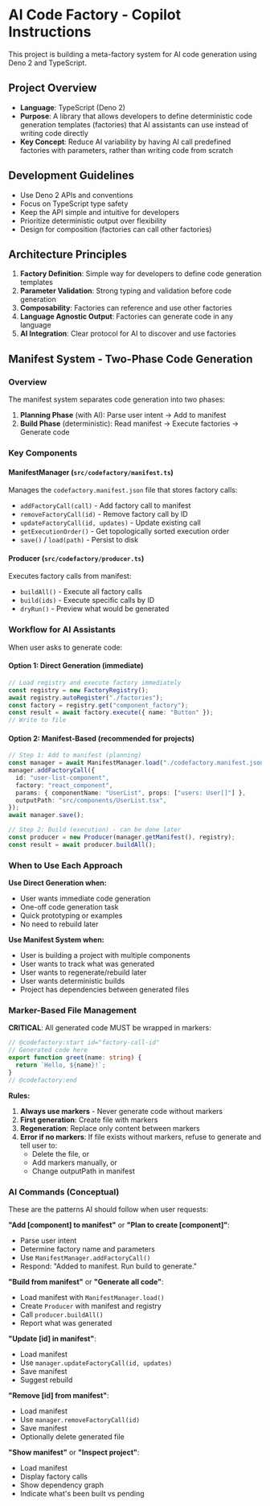 # AI Code Factory - Copilot Instructions

This project is building a meta-factory system for AI code generation using Deno 2 and TypeScript.

## Project Overview
- **Language**: TypeScript (Deno 2)
- **Purpose**: A library that allows developers to define deterministic code generation templates (factories) that AI assistants can use instead of writing code directly
- **Key Concept**: Reduce AI variability by having AI call predefined factories with parameters, rather than writing code from scratch

## Development Guidelines
- Use Deno 2 APIs and conventions
- Focus on TypeScript type safety
- Keep the API simple and intuitive for developers
- Prioritize deterministic output over flexibility
- Design for composition (factories can call other factories)

## Architecture Principles
1. **Factory Definition**: Simple way for developers to define code generation templates
2. **Parameter Validation**: Strong typing and validation before code generation
3. **Composability**: Factories can reference and use other factories
4. **Language Agnostic Output**: Factories can generate code in any language
5. **AI Integration**: Clear protocol for AI to discover and use factories

## Manifest System - Two-Phase Code Generation

### Overview
The manifest system separates code generation into two phases:

1. **Planning Phase** (with AI): Parse user intent → Add to manifest
2. **Build Phase** (deterministic): Read manifest → Execute factories → Generate code

### Key Components

#### ManifestManager (`src/codefactory/manifest.ts`)
Manages the `codefactory.manifest.json` file that stores factory calls:
- `addFactoryCall(call)` - Add factory call to manifest
- `removeFactoryCall(id)` - Remove factory call by ID
- `updateFactoryCall(id, updates)` - Update existing call
- `getExecutionOrder()` - Get topologically sorted execution order
- `save()` / `load(path)` - Persist to disk

#### Producer (`src/codefactory/producer.ts`)
Executes factory calls from manifest:
- `buildAll()` - Execute all factory calls
- `build(ids)` - Execute specific calls by ID
- `dryRun()` - Preview what would be generated

### Workflow for AI Assistants

When user asks to generate code:

#### Option 1: Direct Generation (immediate)
```typescript
// Load registry and execute factory immediately
const registry = new FactoryRegistry();
await registry.autoRegister("./factories");
const factory = registry.get("component_factory");
const result = await factory.execute({ name: "Button" });
// Write to file
```

#### Option 2: Manifest-Based (recommended for projects)
```typescript
// Step 1: Add to manifest (planning)
const manager = await ManifestManager.load("./codefactory.manifest.json");
manager.addFactoryCall({
  id: "user-list-component",
  factory: "react_component",
  params: { componentName: "UserList", props: ["users: User[]"] },
  outputPath: "src/components/UserList.tsx",
});
await manager.save();

// Step 2: Build (execution) - can be done later
const producer = new Producer(manager.getManifest(), registry);
const result = await producer.buildAll();
```

### When to Use Each Approach

**Use Direct Generation when:**
- User wants immediate code generation
- One-off code generation task
- Quick prototyping or examples
- No need to rebuild later

**Use Manifest System when:**
- User is building a project with multiple components
- User wants to track what was generated
- User wants to regenerate/rebuild later
- User wants deterministic builds
- Project has dependencies between generated files

### Marker-Based File Management

**CRITICAL**: All generated code MUST be wrapped in markers:

```typescript
// @codefactory:start id="factory-call-id"
// Generated code here
export function greet(name: string) {
  return `Hello, ${name}!`;
}
// @codefactory:end
```

**Rules:**
1. **Always use markers** - Never generate code without markers
2. **First generation**: Create file with markers
3. **Regeneration**: Replace only content between markers
4. **Error if no markers**: If file exists without markers, refuse to generate and tell user to:
   - Delete the file, or
   - Add markers manually, or
   - Change outputPath in manifest

### AI Commands (Conceptual)

These are the patterns AI should follow when user requests:

**"Add [component] to manifest"** or **"Plan to create [component]"**:
- Parse user intent
- Determine factory name and parameters
- Use `ManifestManager.addFactoryCall()`
- Respond: "Added to manifest. Run build to generate."

**"Build from manifest"** or **"Generate all code"**:
- Load manifest with `ManifestManager.load()`
- Create `Producer` with manifest and registry
- Call `producer.buildAll()`
- Report what was generated

**"Update [id] in manifest"**:
- Load manifest
- Use `manager.updateFactoryCall(id, updates)`
- Save manifest
- Suggest rebuild

**"Remove [id] from manifest"**:
- Load manifest
- Use `manager.removeFactoryCall(id)`
- Save manifest
- Optionally delete generated file

**"Show manifest"** or **"Inspect project"**:
- Load manifest
- Display factory calls
- Show dependency graph
- Indicate what's been built vs pending
